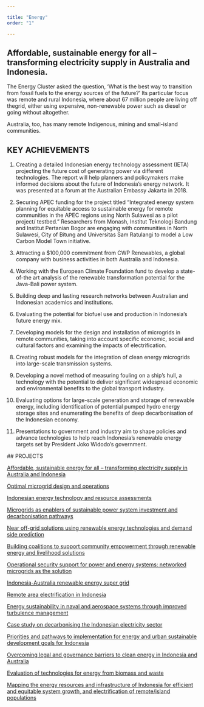 ```yaml
---

title: "Energy"
order: "1"

---
```

<div id="top-target"></div>

## Affordable, sustainable energy for all – transforming electricity supply in Australia and Indonesia.

The Energy Cluster asked the question, ‘What is the best way to transition from fossil fuels to the energy sources of the future?’ Its particular focus was remote and rural Indonesia, where about 67 million people are living off thegrid, either using expensive, non-renewable power such as diesel or going without altogether.<!--more-->

Australia, too, has many remote Indigenous, mining and small-island communities.

## KEY ACHIEVEMENTS
1. Creating a detailed Indonesian energy technology assessment (IETA) projecting the future cost of generating power via different technologies. The report will help planners and policymakers make informed decisions about the future of Indonesia’s energy network. It was presented at a forum at the Australian Embassy Jakarta in 2018.

2. Securing APEC funding for the project titled “Integrated energy system planning for equitable access to sustainable energy for remote communities in the APEC regions using North Sulawesi as a pilot project/ testbed.” Researchers from Monash, Institut Teknologi Bandung and Institut Pertanian Bogor are engaging with communities in North Sulawesi, City of Bitung and Universitas Sam Ratulangi to model a Low Carbon Model Town initiative.

3. Attracting a $100,000 commitment from CWP Renewables, a global company with business activities in both Australia and Indonesia.

4. Working with the European Climate Foundation fund to develop a state-of-the art analysis of the renewable transformation potential for the Java-Bali power system.

4. Building deep and lasting research networks between Australian and Indonesian academics and institutions.

4. Evaluating the potential for biofuel use and production in Indonesia’s future energy mix.

4. Developing models for the design and installation of microgrids in remote communities, taking into account specific economic, social and cultural factors and examining the impacts of electrification.

4. Creating robust models for the integration of clean energy microgrids into large-scale transmission systems.

4. Developing a novel method of measuring fouling on a ship’s hull, a technology with the potential to deliver significant widespread economic and environmental benefits to the global transport industry.

4. Evaluating options for large-scale generation and storage of renewable energy, including identification of potential pumped hydro energy storage sites and enumerating the benefits of deep decarbonisation of the Indonesian economy.

4. Presentations to government and industry aim to shape policies and advance technologies to help reach Indonesia’s renewable energy targets set by President Joko Widodo’s government.

<div id="bot-target"></div>
## PROJECTS

[Affordable, sustainable energy for all – transforming electricity supply in Australia and Indonesia](#)

[Optimal microgrid design and operations](#)

[Indonesian energy technology and resource assessments](#)

[Microgrids as enablers of sustainable power system investment and decarbonisation pathways](#)

[Near off-grid solutions using renewable energy technologies and demand side prediction](#)

[Building coalitions to support community empowerment through renewable energy and livelihood solutions](#)

[Operational security support for power and energy systems: networked microgrids as the solution](#)

[Indonesia-Australia renewable energy super grid](#)

[Remote area electrification in Indonesia](#)

[Energy sustainability in naval and aerospace systems through improved turbulence management](#)

[Case study on decarbonising the Indonesian electricity sector](#)

[Priorities and pathways to implementation for energy and urban sustainable development goals for Indonesia](#)

[Overcoming legal and governance barriers to clean energy in Indonesia and Australia](#)

[Evaluation of technologies for energy from biomass and waste](#)

[Mapping the energy resources and infrastructure of Indonesia for efficient and equitable system growth, and electrification of remote/island populations](#)
